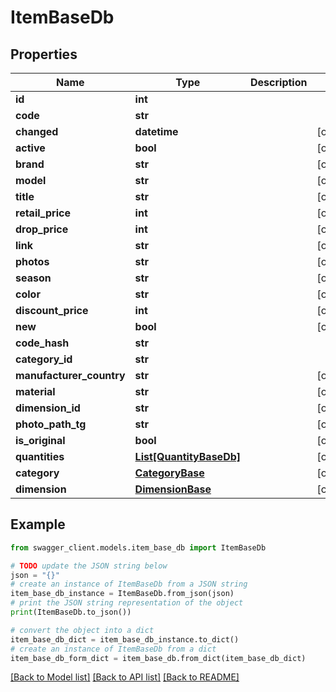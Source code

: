 # ItemBaseDb


## Properties

Name | Type | Description | Notes
------------ | ------------- | ------------- | -------------
**id** | **int** |  | 
**code** | **str** |  | 
**changed** | **datetime** |  | [optional] 
**active** | **bool** |  | [optional] 
**brand** | **str** |  | [optional] 
**model** | **str** |  | [optional] 
**title** | **str** |  | [optional] 
**retail_price** | **int** |  | [optional] 
**drop_price** | **int** |  | [optional] 
**link** | **str** |  | [optional] 
**photos** | **str** |  | [optional] 
**season** | **str** |  | [optional] 
**color** | **str** |  | [optional] 
**discount_price** | **int** |  | [optional] 
**new** | **bool** |  | [optional] 
**code_hash** | **str** |  | 
**category_id** | **str** |  | 
**manufacturer_country** | **str** |  | [optional] 
**material** | **str** |  | [optional] 
**dimension_id** | **str** |  | [optional] 
**photo_path_tg** | **str** |  | [optional] 
**is_original** | **bool** |  | [optional] 
**quantities** | [**List[QuantityBaseDb]**](QuantityBaseDb.md) |  | [optional] 
**category** | [**CategoryBase**](CategoryBase.md) |  | [optional] 
**dimension** | [**DimensionBase**](DimensionBase.md) |  | [optional] 

## Example

```python
from swagger_client.models.item_base_db import ItemBaseDb

# TODO update the JSON string below
json = "{}"
# create an instance of ItemBaseDb from a JSON string
item_base_db_instance = ItemBaseDb.from_json(json)
# print the JSON string representation of the object
print(ItemBaseDb.to_json())

# convert the object into a dict
item_base_db_dict = item_base_db_instance.to_dict()
# create an instance of ItemBaseDb from a dict
item_base_db_form_dict = item_base_db.from_dict(item_base_db_dict)
```
[[Back to Model list]](../README.md#documentation-for-models) [[Back to API list]](../README.md#documentation-for-api-endpoints) [[Back to README]](../README.md)



